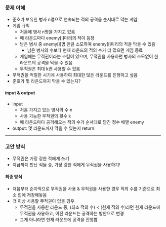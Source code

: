 ### 문제 이해
- 준호가 보유한 병사 n명으로 연속되는 적의 공격을 순서대로 막는 게임
- 게임 규칙
  - 처음에 병사 n명을 가지고 있음
  - 매 라운드마다 enemy[i]마리의 적이 등장
  - 남은 병사 중 enemy[i]명 만큼 소모하여 enemy[i]마리의 적을 막을 수 있음
    - 남은 병사의 수보다 현재 라운드의 적의 수가 더 많으면 게임 종료
  - 게임에는 무적권이라는 스킬이 있으며, 무적권을 사용하면 병사의 소모없이 한 라운드의 공격을 막을 수 있음
  - 무적권은 최대 k번 사용할 수 있음
- 무적권을 적절한 시기에 사용하여 최대한 많은 라운드를 진행하고 싶음
- 준호가 몇 라운드까지 막을 수 있는지?
#### input & output
- input
    - 처음 가지고 있는 병사의 수 n
    - 사용 가능한 무적권의 횟수 k
    - 매 라운드마다 공격해오는 적의 수가 순서대로 담긴 정수 배열 enemy
- output: 몇 라운드까지 막을 수 있는지 return
---
### 고안 방식
- 무적권은 가장 강한 적에게 쓰기
- 지금까지 만난 적들 중, 가장 강한 적에게 무적권을 사용하기!
#### 최종 방식
- 처음부터 순차적으로 무적권을 사용 & 무적권을 사용한 경우 적의 수를 기준으로 최소 힙에 저장해놓음
- 더 이상 사용할 무적권이 없을 경우
  - 무적권을 사용한 라운드 중, (최소 적의 수) < (현재 적의 수)라면 현재 라운드에 무적권을 사용하고, 이전 라운드는 공격하는 방안으로 변경
  - 그게 아니라면 현재 라운드에 공격을 진행함